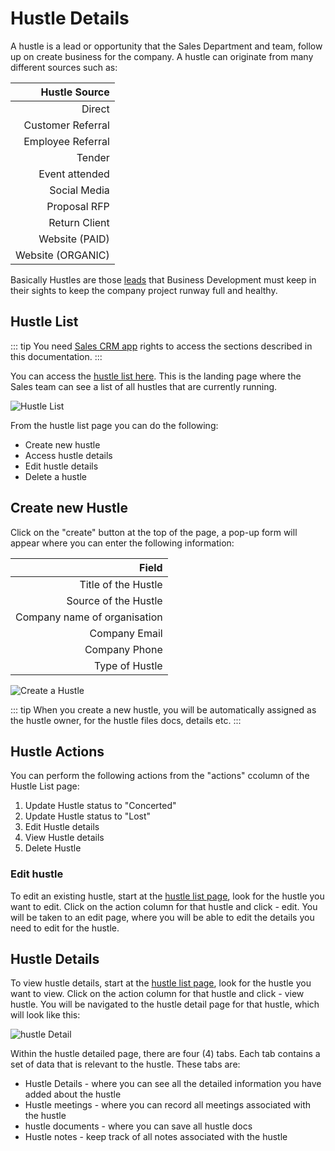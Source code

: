 # Hustle Details

A hustle is a lead or opportunity that the Sales Department and team, follow up on create business for the company. A hustle can originate from many different sources such as:

| Hustle Source         |
|----------------------:|
| Direct |
| Customer Referral |
| Employee Referral |
| Tender            |
| Event attended    |
| Social Media      |
| Proposal RFP      |
| Return Client     |
| Website (PAID)    |
| Website (ORGANIC) |

Basically Hustles are those [leads](https://skhokho.io/blog/crm/10-best-lead-management-software-in-2022-to-generate-more-sales-924ab2e67333) that Business Development must keep in their sights to keep the company project runway full and healthy.

## Hustle List

::: tip
You need [Sales CRM app](https://skhokho.io/blog/crm/6-best-free-crm-software-for-small-business-6f4223d60986) rights to access the sections described in this documentation.
:::

You can access the [hustle list here](https://skhokho.io/sales/hustle/view). This is the landing page where the Sales team can see a list of all hustles that are currently running.

![Hustle List](/img/hustle_list.png)

From the hustle list page you can do the following:
* Create new hustle
* Access hustle details
* Edit hustle details
* Delete a hustle

## Create new Hustle

Click on the "create" button at the top of the page, a pop-up form will appear where you can enter the following information:


 | Field                              |
 |-----------------------------------:|
 | Title of the Hustle                |
 | Source of the Hustle |
 | Company name of organisation        |
 | Company Email                 |
 | Company Phone               |
 | Type of Hustle                   |


![Create a Hustle](/img/add_hustle.png)


::: tip
When you create a new hustle, you will be automatically assigned as the hustle owner, for the hustle files docs, details etc.
:::

## Hustle Actions
You can perform the following actions from the "actions" ccolumn of the Hustle List page:
1. Update Hustle status to "Concerted"
2. Update Hustle status to "Lost"
3. Edit Hustle details
4. View Hustle details
5. Delete Hustle


### Edit hustle

To edit an existing hustle, start at the [hustle list page](https://skhokho.io/sales/hustle/view), look for the hustle you want to edit. Click on the action column for that hustle and click - edit. You will be taken to an edit page, where you will be able to edit the details you need to edit for the hustle.


## Hustle Details

To view hustle details, start at the [hustle list page](https://skhokho.io/sales/hustle/view), look for the hustle you want to view. Click on the action column for that hustle and click - view hustle. You will be navigated to the hustle detail page for that hustle, which will look like this:

![hustle Detail](/img/hustle_detail.png)

Within the hustle detailed page, there are four (4) tabs. Each tab contains a set of data that is relevant to the hustle. These tabs are:
* Hustle Details - where you can see all the detailed information you have added about the hustle
* Hustle meetings - where you can record all meetings associated with the hustle
* hustle documents - where you can save all hustle docs
* Hustle notes - keep track of all notes associated with the hustle
